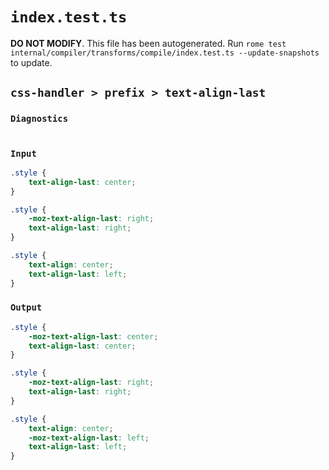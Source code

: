 # `index.test.ts`

**DO NOT MODIFY**. This file has been autogenerated. Run `rome test internal/compiler/transforms/compile/index.test.ts --update-snapshots` to update.

## `css-handler > prefix > text-align-last`

### `Diagnostics`

```

```

### `Input`

```css
.style {
	text-align-last: center;
}

.style {
	-moz-text-align-last: right;
	text-align-last: right;
}

.style {
	text-align: center;
	text-align-last: left;
}

```

### `Output`

```css
.style {
	-moz-text-align-last: center;
	text-align-last: center;
}

.style {
	-moz-text-align-last: right;
	text-align-last: right;
}

.style {
	text-align: center;
	-moz-text-align-last: left;
	text-align-last: left;
}

```
